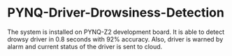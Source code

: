 # PYNQ-Driver-Drowsiness-Detection

The system is installed on PYNQ-Z2 development board. It is able to detect drowsy driver in 0.8 seconds with 92% accuracy. Also, driver is warned by alarm and
current status of the driver is sent to cloud.
